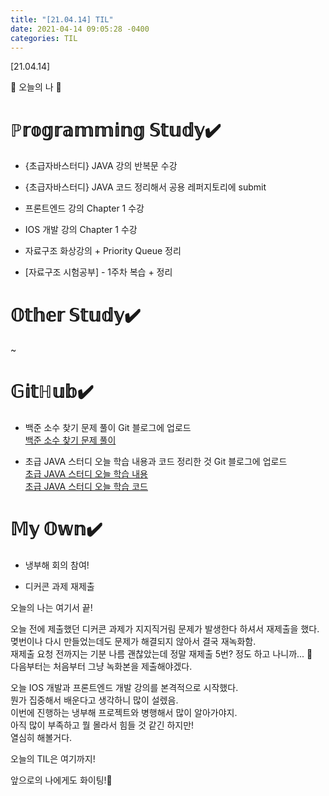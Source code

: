 ```yaml
---
title: "[21.04.14] TIL"
date: 2021-04-14 09:05:28 -0400
categories: TIL
---
```


[21.04.14]

🙌 오늘의 나 🙌

# ℙ𝕣𝕠𝕘𝕣𝕒𝕞𝕞𝕚𝕟𝕘 𝕊𝕥𝕦𝕕𝕪✔️


- {초급자바스터디} JAVA 강의 반복문 수강

- {초급자바스터디} JAVA 코드 정리해서 공용 레퍼지토리에 submit

- 프론트엔드 강의 Chapter 1 수강

- IOS 개발 강의 Chapter 1 수강

- 자료구조 화상강의 + Priority Queue 정리
-  [자료구조 시험공부] - 1주차 복습 + 정리

# 𝕆𝕥𝕙𝕖𝕣 𝕊𝕥𝕦𝕕𝕪✔️

~

# 𝔾𝕚𝕥ℍ𝕦𝕓✔️

- 백준 소수 찾기 문제 풀이 Git 블로그에 업로드   
  [백준 소수 찾기 문제 풀이](https://swiftie1230.github.io/%EB%B0%B1%EC%A4%80%EB%AC%B8%EC%A0%9C%ED%92%80%EC%9D%B4/%EB%B0%B1%EC%A4%80%EB%AC%B8%EC%A0%9C%ED%92%80%EC%9D%B4-1929%EB%B2%88/) 

- 초급 JAVA 스터디 오늘 학습 내용과 코드 정리한 것 Git 블로그에 업로드   
  [초급 JAVA 스터디 오늘 학습 내용](https://swiftie1230.github.io/%EC%B4%88%EA%B8%89java%EC%8A%A4%ED%84%B0%EB%94%94/%EC%B4%88%EA%B8%89-JAVA-%EB%B0%98%EB%B3%B5%EB%AC%B8-%ED%95%99%EC%8A%B5-%EB%82%B4%EC%9A%A9-%EC%A0%95%EB%A6%AC/)  
  [초급 JAVA 스터디 오늘 학습 코드](https://swiftie1230.github.io/%EC%B4%88%EA%B8%89java%EC%8A%A4%ED%84%B0%EB%94%94/%EC%B4%88%EA%B8%89-JAVA-%EB%B0%98%EB%B3%B5%EB%AC%B8-%ED%95%99%EC%8A%B5-%EB%82%B4%EC%9A%A9-%EC%A0%95%EB%A6%AC/)  

# 𝕄𝕪 𝕆𝕨𝕟✔️

- 냉부해 회의 참여!

- 디커콘 과제 재제출


오늘의 나는 여기서 끝!   

오늘 전에 제출했던 디커콘 과제가 지지직거림 문제가 발생한다 하셔서 재제출을 했다.    
몆번이나 다시 만들었는데도 문제가 해결되지 않아서 결국 재녹화함.    
재제출 요청 전까지는 기분 나름 괜찮았는데 정말 재제출 5번? 정도 하고 나니까... 🤯   
다음부터는 처음부터 그냥 녹화본을  제출해야겠다.    

오늘 IOS 개발과 프론트엔드 개발 강의를 본격적으로 시작했다.    
뭔가 집중해서 배운다고 생각하니 많이 설렜음.    
이번에 진행하는 냉부해 프로젝트와 병행해서 많이 알아가야지.    
아직 많이 부족하고 뭘 몰라서 힘들 것 같긴 하지만!    
열심히 해볼거다.         

오늘의 TIL은 여기까지!    

앞으로의 나에게도 화이팅!🌸
